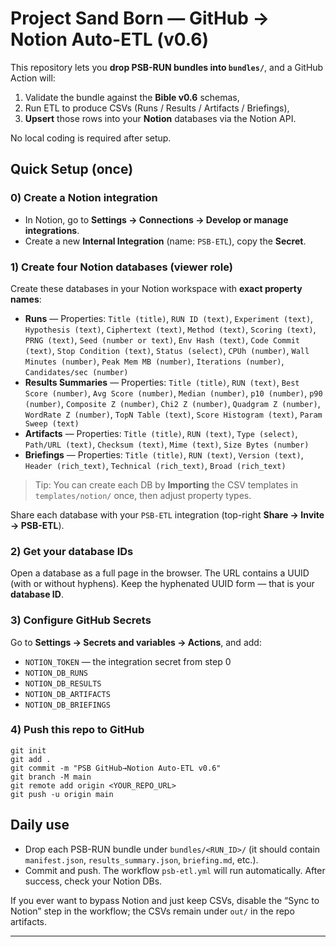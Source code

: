 # Project Sand Born — GitHub → Notion Auto-ETL (v0.6)

This repository lets you **drop PSB-RUN bundles into `bundles/`**, and a GitHub Action will:

1) Validate the bundle against the **Bible v0.6** schemas,  
2) Run ETL to produce CSVs (Runs / Results / Artifacts / Briefings),  
3) **Upsert** those rows into your **Notion** databases via the Notion API.

No local coding is required after setup.

## Quick Setup (once)

### 0) Create a Notion integration
- In Notion, go to **Settings → Connections → Develop or manage integrations**.
- Create a new **Internal Integration** (name: `PSB-ETL`), copy the **Secret**.

### 1) Create four Notion databases (viewer role)
Create these databases in your Notion workspace with **exact property names**:
- **Runs** — Properties: `Title (title)`, `RUN ID (text)`, `Experiment (text)`, `Hypothesis (text)`, `Ciphertext (text)`, `Method (text)`, `Scoring (text)`, `PRNG (text)`, `Seed (number or text)`, `Env Hash (text)`, `Code Commit (text)`, `Stop Condition (text)`, `Status (select)`, `CPUh (number)`, `Wall Minutes (number)`, `Peak Mem MB (number)`, `Iterations (number)`, `Candidates/sec (number)`
- **Results Summaries** — Properties: `Title (title)`, `RUN (text)`, `Best Score (number)`, `Avg Score (number)`, `Median (number)`, `p10 (number)`, `p90 (number)`, `Composite Z (number)`, `Chi2 Z (number)`, `Quadgram Z (number)`, `WordRate Z (number)`, `TopN Table (text)`, `Score Histogram (text)`, `Param Sweep (text)`
- **Artifacts** — Properties: `Title (title)`, `RUN (text)`, `Type (select)`, `Path/URL (text)`, `Checksum (text)`, `Mime (text)`, `Size Bytes (number)`
- **Briefings** — Properties: `Title (title)`, `RUN (text)`, `Version (text)`, `Header (rich_text)`, `Technical (rich_text)`, `Broad (rich_text)`

> Tip: You can create each DB by **Importing** the CSV templates in `templates/notion/` once, then adjust property types.

Share each database with your `PSB-ETL` integration (top-right **Share → Invite → PSB-ETL**).

### 2) Get your database IDs
Open a database as a full page in the browser. The URL contains a UUID (with or without hyphens). Keep the hyphenated UUID form — that is your **database ID**.

### 3) Configure GitHub Secrets
Go to **Settings → Secrets and variables → Actions**, and add:
- `NOTION_TOKEN` — the integration secret from step 0
- `NOTION_DB_RUNS`
- `NOTION_DB_RESULTS`
- `NOTION_DB_ARTIFACTS`
- `NOTION_DB_BRIEFINGS`

### 4) Push this repo to GitHub

```
git init
git add .
git commit -m "PSB GitHub→Notion Auto-ETL v0.6"
git branch -M main
git remote add origin <YOUR_REPO_URL>
git push -u origin main
```

## Daily use
- Drop each PSB-RUN bundle under `bundles/<RUN_ID>/` (it should contain `manifest.json`, `results_summary.json`, `briefing.md`, etc.).
- Commit and push. The workflow `psb-etl.yml` will run automatically. After success, check your Notion DBs.

If you ever want to bypass Notion and just keep CSVs, disable the “Sync to Notion” step in the workflow; the CSVs remain under `out/` in the repo artifacts.

---
